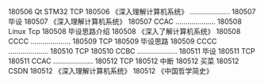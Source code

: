 180506  Qt STM32 TCP
180506  《深入理解计算机系统》
....................
180507  毕设
180507  《深入理解计算机系统》
180507  CCAC
....................
180508  Linux Tcp
180508  毕设思路介绍
180508  《深入了解计算机系统》
180508  CCCC
....................
180509  TCP
180509  毕设思路
180509  CCCC
....................
180510  TCP
180510  CCBC
....................
180511  毕设
180511  TCP
180511  CCAC
....................
180512  TCP
180512  中断
180512  买菜
180512  CSDN
180512  《深入理解计算机系统》
180512  《中国哲学简史》
